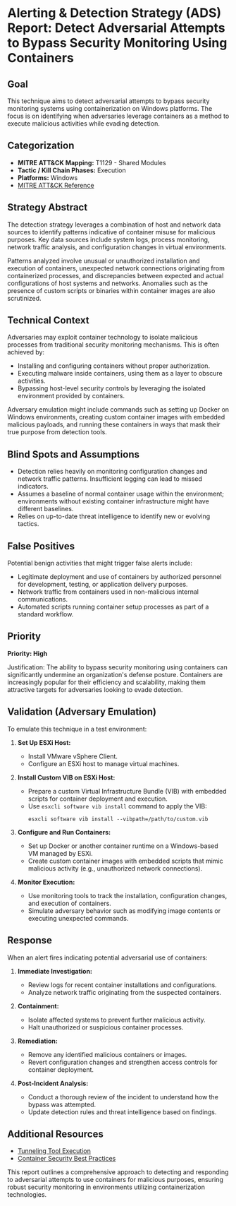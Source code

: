 # Alerting & Detection Strategy (ADS) Report: Detect Adversarial Attempts to Bypass Security Monitoring Using Containers

## Goal
This technique aims to detect adversarial attempts to bypass security monitoring systems using containerization on Windows platforms. The focus is on identifying when adversaries leverage containers as a method to execute malicious activities while evading detection.

## Categorization
- **MITRE ATT&CK Mapping:** T1129 - Shared Modules
- **Tactic / Kill Chain Phases:** Execution
- **Platforms:** Windows
- [MITRE ATT&CK Reference](https://attack.mitre.org/techniques/T1129)

## Strategy Abstract
The detection strategy leverages a combination of host and network data sources to identify patterns indicative of container misuse for malicious purposes. Key data sources include system logs, process monitoring, network traffic analysis, and configuration changes in virtual environments.

Patterns analyzed involve unusual or unauthorized installation and execution of containers, unexpected network connections originating from containerized processes, and discrepancies between expected and actual configurations of host systems and networks. Anomalies such as the presence of custom scripts or binaries within container images are also scrutinized.

## Technical Context
Adversaries may exploit container technology to isolate malicious processes from traditional security monitoring mechanisms. This is often achieved by:
- Installing and configuring containers without proper authorization.
- Executing malware inside containers, using them as a layer to obscure activities.
- Bypassing host-level security controls by leveraging the isolated environment provided by containers.

Adversary emulation might include commands such as setting up Docker on Windows environments, creating custom container images with embedded malicious payloads, and running these containers in ways that mask their true purpose from detection tools.

## Blind Spots and Assumptions
- Detection relies heavily on monitoring configuration changes and network traffic patterns. Insufficient logging can lead to missed indicators.
- Assumes a baseline of normal container usage within the environment; environments without existing container infrastructure might have different baselines.
- Relies on up-to-date threat intelligence to identify new or evolving tactics.

## False Positives
Potential benign activities that might trigger false alerts include:
- Legitimate deployment and use of containers by authorized personnel for development, testing, or application delivery purposes.
- Network traffic from containers used in non-malicious internal communications.
- Automated scripts running container setup processes as part of a standard workflow.

## Priority
**Priority: High**

Justification: The ability to bypass security monitoring using containers can significantly undermine an organization's defense posture. Containers are increasingly popular for their efficiency and scalability, making them attractive targets for adversaries looking to evade detection.

## Validation (Adversary Emulation)
To emulate this technique in a test environment:

1. **Set Up ESXi Host:**
   - Install VMware vSphere Client.
   - Configure an ESXi host to manage virtual machines.

2. **Install Custom VIB on ESXi Host:**
   - Prepare a custom Virtual Infrastructure Bundle (VIB) with embedded scripts for container deployment and execution.
   - Use `esxcli software vib install` command to apply the VIB:
     ```shell
     esxcli software vib install --vibpath=/path/to/custom.vib
     ```

3. **Configure and Run Containers:**
   - Set up Docker or another container runtime on a Windows-based VM managed by ESXi.
   - Create custom container images with embedded scripts that mimic malicious activity (e.g., unauthorized network connections).

4. **Monitor Execution:**
   - Use monitoring tools to track the installation, configuration changes, and execution of containers.
   - Simulate adversary behavior such as modifying image contents or executing unexpected commands.

## Response
When an alert fires indicating potential adversarial use of containers:

1. **Immediate Investigation:**
   - Review logs for recent container installations and configurations.
   - Analyze network traffic originating from the suspected containers.

2. **Containment:**
   - Isolate affected systems to prevent further malicious activity.
   - Halt unauthorized or suspicious container processes.

3. **Remediation:**
   - Remove any identified malicious containers or images.
   - Revert configuration changes and strengthen access controls for container deployment.

4. **Post-Incident Analysis:**
   - Conduct a thorough review of the incident to understand how the bypass was attempted.
   - Update detection rules and threat intelligence based on findings.

## Additional Resources
- [Tunneling Tool Execution](https://attack.mitre.org/techniques/T1048)
- [Container Security Best Practices](https://csrc.nist.gov/publications/detail/sp/800-190/final)

This report outlines a comprehensive approach to detecting and responding to adversarial attempts to use containers for malicious purposes, ensuring robust security monitoring in environments utilizing containerization technologies.